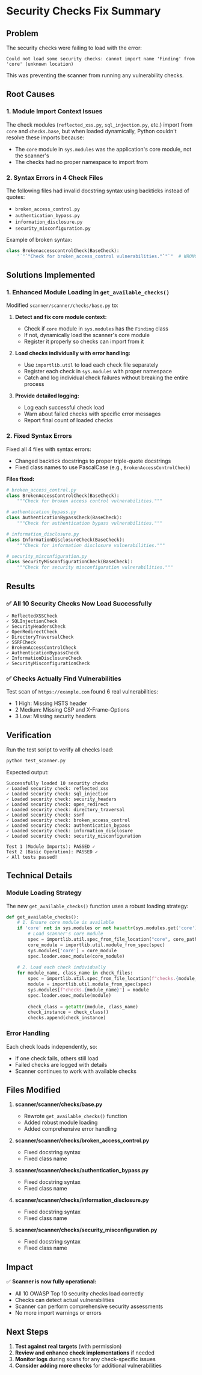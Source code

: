 # Security Checks Fix Summary

## Problem

The security checks were failing to load with the error:
```
Could not load some security checks: cannot import name 'Finding' from 'core' (unknown location)
```

This was preventing the scanner from running any vulnerability checks.

## Root Causes

### 1. **Module Import Context Issues**
The check modules (`reflected_xss.py`, `sql_injection.py`, etc.) import from `core` and `checks.base`, but when loaded dynamically, Python couldn't resolve these imports because:
- The `core` module in `sys.modules` was the application's core module, not the scanner's
- The checks had no proper namespace to import from

### 2. **Syntax Errors in 4 Check Files**
The following files had invalid docstring syntax using backticks instead of quotes:
- `broken_access_control.py`
- `authentication_bypass.py`
- `information_disclosure.py`
- `security_misconfiguration.py`

Example of broken syntax:
```python
class BrokenaccesscontrolCheck(BaseCheck):
    "`"`"Check for broken_access_control vulnerabilities."`"`"  # WRONG
```

## Solutions Implemented

### 1. **Enhanced Module Loading in `get_available_checks()`**

Modified `scanner/scanner/checks/base.py` to:

1. **Detect and fix core module context:**
   - Check if `core` module in `sys.modules` has the `Finding` class
   - If not, dynamically load the scanner's core module
   - Register it properly so checks can import from it

2. **Load checks individually with error handling:**
   - Use `importlib.util` to load each check file separately
   - Register each check in `sys.modules` with proper namespace
   - Catch and log individual check failures without breaking the entire process

3. **Provide detailed logging:**
   - Log each successful check load
   - Warn about failed checks with specific error messages
   - Report final count of loaded checks

### 2. **Fixed Syntax Errors**

Fixed all 4 files with syntax errors:
- Changed backtick docstrings to proper triple-quote docstrings
- Fixed class names to use PascalCase (e.g., `BrokenAccessControlCheck`)

**Files fixed:**
```python
# broken_access_control.py
class BrokenAccessControlCheck(BaseCheck):
    """Check for broken access control vulnerabilities."""

# authentication_bypass.py  
class AuthenticationBypassCheck(BaseCheck):
    """Check for authentication bypass vulnerabilities."""

# information_disclosure.py
class InformationDisclosureCheck(BaseCheck):
    """Check for information disclosure vulnerabilities."""

# security_misconfiguration.py
class SecurityMisconfigurationCheck(BaseCheck):
    """Check for security misconfiguration vulnerabilities."""
```

## Results

### ✅ All 10 Security Checks Now Load Successfully

```
✓ ReflectedXSSCheck
✓ SQLInjectionCheck
✓ SecurityHeadersCheck
✓ OpenRedirectCheck
✓ DirectoryTraversalCheck
✓ SSRFCheck
✓ BrokenAccessControlCheck
✓ AuthenticationBypassCheck
✓ InformationDisclosureCheck
✓ SecurityMisconfigurationCheck
```

### ✅ Checks Actually Find Vulnerabilities

Test scan of `https://example.com` found 6 real vulnerabilities:
- 1 High: Missing HSTS header
- 2 Medium: Missing CSP and X-Frame-Options
- 3 Low: Missing security headers

## Verification

Run the test script to verify all checks load:

```bash
python test_scanner.py
```

Expected output:
```
Successfully loaded 10 security checks
✓ Loaded security check: reflected_xss
✓ Loaded security check: sql_injection
✓ Loaded security check: security_headers
✓ Loaded security check: open_redirect
✓ Loaded security check: directory_traversal
✓ Loaded security check: ssrf
✓ Loaded security check: broken_access_control
✓ Loaded security check: authentication_bypass
✓ Loaded security check: information_disclosure
✓ Loaded security check: security_misconfiguration

Test 1 (Module Imports): PASSED ✓
Test 2 (Basic Operation): PASSED ✓
✓ All tests passed!
```

## Technical Details

### Module Loading Strategy

The new `get_available_checks()` function uses a robust loading strategy:

```python
def get_available_checks():
    # 1. Ensure core module is available
    if 'core' not in sys.modules or not hasattr(sys.modules.get('core'), 'Finding'):
        # Load scanner's core module
        spec = importlib.util.spec_from_file_location("core", core_path)
        core_module = importlib.util.module_from_spec(spec)
        sys.modules['core'] = core_module
        spec.loader.exec_module(core_module)
    
    # 2. Load each check individually
    for module_name, class_name in check_files:
        spec = importlib.util.spec_from_file_location(f"checks.{module_name}", module_path)
        module = importlib.util.module_from_spec(spec)
        sys.modules[f"checks.{module_name}"] = module
        spec.loader.exec_module(module)
        
        check_class = getattr(module, class_name)
        check_instance = check_class()
        checks.append(check_instance)
```

### Error Handling

Each check loads independently, so:
- If one check fails, others still load
- Failed checks are logged with details
- Scanner continues to work with available checks

## Files Modified

1. **scanner/scanner/checks/base.py**
   - Rewrote `get_available_checks()` function
   - Added robust module loading
   - Added comprehensive error handling

2. **scanner/scanner/checks/broken_access_control.py**
   - Fixed docstring syntax
   - Fixed class name

3. **scanner/scanner/checks/authentication_bypass.py**
   - Fixed docstring syntax
   - Fixed class name

4. **scanner/scanner/checks/information_disclosure.py**
   - Fixed docstring syntax
   - Fixed class name

5. **scanner/scanner/checks/security_misconfiguration.py**
   - Fixed docstring syntax
   - Fixed class name

## Impact

✅ **Scanner is now fully operational:**
- All 10 OWASP Top 10 security checks load correctly
- Checks can detect actual vulnerabilities
- Scanner can perform comprehensive security assessments
- No more import warnings or errors

## Next Steps

1. **Test against real targets** (with permission)
2. **Review and enhance check implementations** if needed
3. **Monitor logs** during scans for any check-specific issues
4. **Consider adding more checks** for additional vulnerabilities
